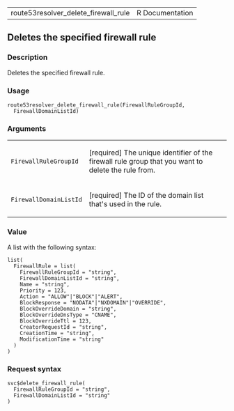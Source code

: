 <table style="width: 100%;">
<tbody>
<tr class="odd">
<td>route53resolver_delete_firewall_rule</td>
<td style="text-align: right;">R Documentation</td>
</tr>
</tbody>
</table>

## Deletes the specified firewall rule

### Description

Deletes the specified firewall rule.

### Usage

    route53resolver_delete_firewall_rule(FirewallRuleGroupId,
      FirewallDomainListId)

### Arguments

<table>
<colgroup>
<col style="width: 35%" />
<col style="width: 65%" />
</colgroup>
<tbody>
<tr class="odd">
<td><code
id="route53resolver_delete_firewall_rule_:_FirewallRuleGroupId">FirewallRuleGroupId</code></td>
<td><p>[required] The unique identifier of the firewall rule group that
you want to delete the rule from.</p></td>
</tr>
<tr class="even">
<td><code
id="route53resolver_delete_firewall_rule_:_FirewallDomainListId">FirewallDomainListId</code></td>
<td><p>[required] The ID of the domain list that's used in the
rule.</p></td>
</tr>
</tbody>
</table>

### Value

A list with the following syntax:

    list(
      FirewallRule = list(
        FirewallRuleGroupId = "string",
        FirewallDomainListId = "string",
        Name = "string",
        Priority = 123,
        Action = "ALLOW"|"BLOCK"|"ALERT",
        BlockResponse = "NODATA"|"NXDOMAIN"|"OVERRIDE",
        BlockOverrideDomain = "string",
        BlockOverrideDnsType = "CNAME",
        BlockOverrideTtl = 123,
        CreatorRequestId = "string",
        CreationTime = "string",
        ModificationTime = "string"
      )
    )

### Request syntax

    svc$delete_firewall_rule(
      FirewallRuleGroupId = "string",
      FirewallDomainListId = "string"
    )
